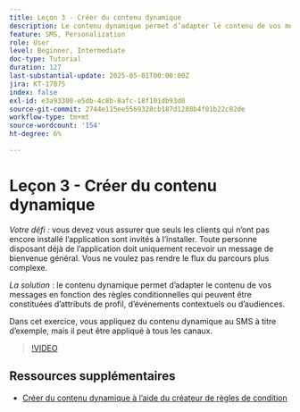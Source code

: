 ```yaml
---
title: Leçon 3 - Créer du contenu dynamique
description: Le contenu dynamique permet d’adapter le contenu de vos messages en fonction des règles conditionnelles qui peuvent être constituées d’attributs de profil, d’événements contextuels ou d’audiences. Dans cet exercice, vous appliquez du contenu dynamique au SMS.
feature: SMS, Personalization
role: User
level: Beginner, Intermediate
doc-type: Tutorial
duration: 127
last-substantial-update: 2025-05-01T00:00:00Z
jira: KT-17875
index: false
exl-id: e3a93300-e5db-4c8b-8afc-18f101db93d0
source-git-commit: 2744e115ee5569328cb187d1288b4f01b22c82de
workflow-type: tm+mt
source-wordcount: '154'
ht-degree: 6%

---
```


# Leçon 3 - Créer du contenu dynamique

*Votre défi :* vous devez vous assurer que seuls les clients qui n’ont pas encore installé l’application sont invités à l’installer. Toute personne disposant déjà de l’application doit uniquement recevoir un message de bienvenue général. Vous ne voulez pas rendre le flux du parcours plus complexe. 

*La solution* : le contenu dynamique permet d’adapter le contenu de vos messages en fonction des règles conditionnelles qui peuvent être constituées d’attributs de profil, d’événements contextuels ou d’audiences. 

Dans cet exercice, vous appliquez du contenu dynamique au SMS à titre d’exemple, mais il peut être appliqué à tous les canaux.

>[!VIDEO](https://video.tv.adobe.com/v/3457913/?learn=on&enablevpops)

## Ressources supplémentaires

* [Créer du contenu dynamique à l’aide du créateur de règles de condition](/help/personalize-content/create-dynamic-content.md)
